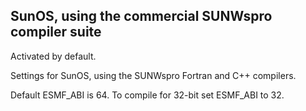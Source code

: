 ## SunOS, using the commercial SUNWspro compiler suite

Activated by default.

Settings for SunOS, using the SUNWspro Fortran and C++ compilers.

Default ESMF_ABI is 64. To compile for 32-bit set ESMF_ABI to 32.
